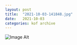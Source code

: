 ```yaml
---
layout:	post
title:	"2021-10-03-141848.jpg"
date:	2021-10-03
categories:	kof archive
---
```


![Image Alt](https://k0f.github.io/assets/2021-10-03-141848.jpg)